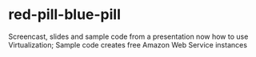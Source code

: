 red-pill-blue-pill
==================

Screencast, slides and sample code from a presentation now how to use Virtualization; Sample code creates free Amazon Web Service instances